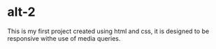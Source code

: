 # alt-2
This is my first project created using html and css, it is designed to be responsive withe use of media queries.
